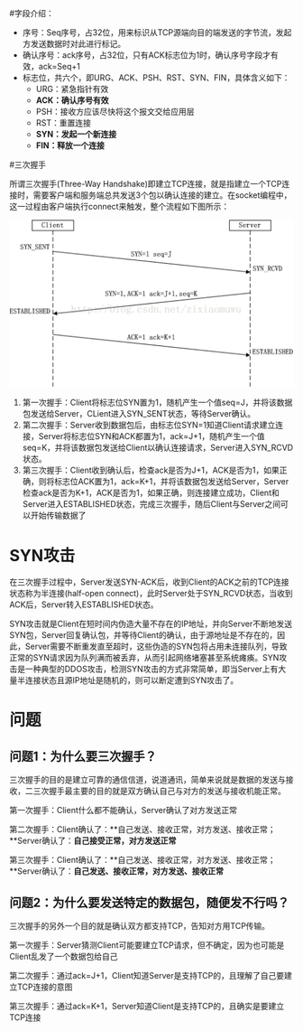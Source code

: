 #字段介绍：

* 序号：Seq序号，占32位，用来标识从TCP源端向目的端发送的字节流，发起方发送数据时对此进行标记。
* 确认序号：ack序号，占32位，只有ACK标志位为1时，确认序号字段才有效，ack=Seq+1
* 标志位，共六个，即URG、ACK、PSH、RST、SYN、FIN，具体含义如下：
  * URG：紧急指针有效
  * **ACK：确认序号有效**
  * PSH：接收方应该尽快将这个报文交给应用层
  * RST：重置连接
  * **SYN：发起一个新连接**
  * **FIN：释放一个连接**

#三次握手

所谓三次握手(Three-Way Handshake)即建立TCP连接，就是指建立一个TCP连接时，需要客户端和服务端总共发送3个包以确认连接的建立。在socket编程中，这一过程由客户端执行connect来触发，整个流程如下图所示：

![img](./20170309185827079.png)

1. 第一次握手：Client将标志位SYN置为1，随机产生一个值seq=J，并将该数据包发送给Server，CLient进入SYN_SENT状态，等待Server确认。
2. 第二次握手：Server收到数据包后，由标志位SYN=1知道Client请求建立连接，Server将标志位SYN和ACK都置为1，ack=J+1，随机产生一个值seq=K，并将该数据包发送给Client以确认连接请求，Server进入SYN_RCVD状态。
3. 第三次握手：Client收到确认后，检查ack是否为J+1，ACK是否为1，如果正确，则将标志位ACK置为1，ack=K+1，并将该数据包发送给Server，Server检查ack是否为K+1，ACK是否为1，如果正确，则连接建立成功，Client和Server进入ESTABLISHED状态，完成三次握手，随后Client与Server之间可以开始传输数据了

# SYN攻击

在三次握手过程中，Server发送SYN-ACK后，收到Client的ACK之前的TCP连接状态称为半连接(half-open connect)，此时Server处于SYN_RCVD状态，当收到ACK后，Server转入ESTABLISHED状态。

SYN攻击就是Client在短时间内伪造大量不存在的IP地址，并向Server不断地发送SYN包，Server回复确认包，并等待Client的确认，由于源地址是不存在的，因此，Server需要不断重发直至超时，这些伪造的SYN包将占用未连接队列，导致正常的SYN请求因为队列满而被丢弃，从而引起网络堵塞甚至系统瘫痪。SYN攻击是一种典型的DDOS攻击，检测SYN攻击的方式非常简单，即当Server上有大量半连接状态且源IP地址是随机的，则可以断定遭到SYN攻击了。

# 问题

## 问题1：为什么要三次握手？

三次握手的目的是建立可靠的通信信道，说道通讯，简单来说就是数据的发送与接收，二三次握手最主要的目的就是双方确认自己与对方的发送与接收机能正常。

第一次握手：Client什么都不能确认，Server确认了对方发送正常

第二次握手：Client确认了：**自己发送、接收正常，对方发送、接收正常；**Server确认了：**自己接受正常，对方发送正常**

第三次握手：Client确认了：**自己发送、接收正常，对方发送、接收正常；**Server确认了：**自己发送、接收正常，对方发送、接收正常**

## 问题2：为什么要发送特定的数据包，随便发不行吗？

三次握手的另外一个目的就是确认双方都支持TCP，告知对方用TCP传输。

第一次握手：Server猜测Client可能要建立TCP请求，但不确定，因为也可能是Client乱发了一个数据包给自己

第二次握手：通过ack=J+1，Client知道Server是支持TCP的，且理解了自己要建立TCP连接的意图

第三次握手：通过ack=K+1，Server知道Client是支持TCP的，且确实是要建立TCP连接

